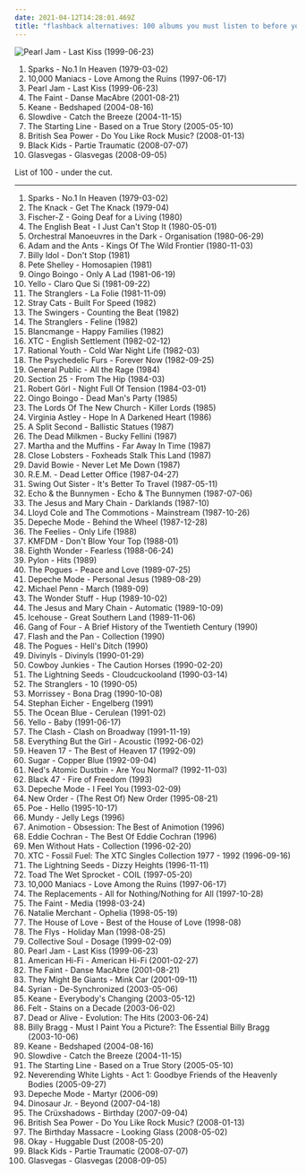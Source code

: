 ```yaml
---
date: 2021-04-12T14:28:01.469Z
title: "flashback alternatives: 100 albums you must listen to before you die"
---
```

![Pearl Jam - Last Kiss (1999-06-23)](https://img.discogs.com/n8IeQKlL1AkpY4WaZ5akx0X88EA=/fit-in/600x593/filters:strip_icc():format(jpeg):mode_rgb():quality(90)/discogs-images/R-631417-1400879404-2317.jpeg.jpg "Pearl Jam - Last Kiss (1999-06-23)")
<ol class="albums">
<li data-cover="http://coverartarchive.org/release/201fb188-f98c-45c3-9c89-dbc7baaecb9c/25119476484-500.jpg" data-tags="synthpop" role="button">Sparks - No.1 In Heaven (1979-03-02)</li>
<li data-cover="https://img.discogs.com/L30mzK02cO1C4uodCjcdSgr7kB0=/fit-in/300x300/filters:strip_icc():format(jpeg):mode_rgb():quality(90)/discogs-images/R-386830-1106584240.jpg.jpg" data-tags="rock, flashback alternatives, tdhassociation" role="button">10,000 Maniacs - Love Among the Ruins (1997-06-17)</li>
<li data-cover="https://img.discogs.com/n8IeQKlL1AkpY4WaZ5akx0X88EA=/fit-in/600x593/filters:strip_icc():format(jpeg):mode_rgb():quality(90)/discogs-images/R-631417-1400879404-2317.jpeg.jpg" data-tags="rock, grunge, 90s, covers, flashback alternatives" role="button">Pearl Jam - Last Kiss (1999-06-23)</li>
<li data-cover="http://coverartarchive.org/release/2d0b6eb0-8d92-3ec1-a6ae-f939a7980426/7587631086-500.jpg" data-tags="indie, electronic" role="button">The Faint - Danse MacAbre (2001-08-21)</li>
<li data-cover="https://img.discogs.com/PIXQIhTSF3kZuVczEvxCo4pUj6E=/fit-in/600x519/filters:strip_icc():format(jpeg):mode_rgb():quality(90)/discogs-images/R-423520-1179936445.jpeg.jpg" data-tags="indie rock, flashback alternatives, granka, viralbraindeath, coolwench" role="button">Keane - Bedshaped (2004-08-16)</li>
<li data-cover="http://coverartarchive.org/release/a3aa8a48-7b5b-475c-a713-442ea6c76871/10313121703-500.jpg" data-tags="shoegaze, shoegazer" role="button">Slowdive - Catch the Breeze (2004-11-15)</li>
<li data-cover="http://coverartarchive.org/release/c1b2df38-f294-4b48-ae26-9fe5c6fe1639/6819001689-500.jpg" data-tags="pop punk" role="button">The Starting Line - Based on a True Story (2005-05-10)</li>
<li data-cover="http://coverartarchive.org/release/1846244b-2ce1-308c-af3e-c90a7061b91e/26941790097-500.jpg" data-tags="indie rock" role="button">British Sea Power - Do You Like Rock Music? (2008-01-13)</li>
<li data-cover="https://img.discogs.com/fi-H7ZPALPcsWhQEkhhSWu4v05k=/fit-in/600x601/filters:strip_icc():format(jpeg):mode_rgb():quality(90)/discogs-images/R-1404081-1494614671-4937.jpeg.jpg" data-tags="indie pop" role="button">Black Kids - Partie Traumatic (2008-07-07)</li>
<li data-cover="http://coverartarchive.org/release/d12fb85f-fe28-4070-81b2-5a7e16411889/12851739538-500.jpg" data-tags="alternative" role="button">Glasvegas - Glasvegas (2008-09-05)</li>
</ol>
List of 100 - under the cut.
<!-- more -->

_________________

<ol class="albums">
<li data-cover="http://coverartarchive.org/release/201fb188-f98c-45c3-9c89-dbc7baaecb9c/25119476484-500.jpg" data-tags="synthpop" role="button">
Sparks - No.1 In Heaven (1979-03-02)
</li>
<li data-cover="http://coverartarchive.org/release/489e7f56-d73e-3772-9229-c45375da5e5b/7506671171-500.jpg" data-tags="classic rock" role="button">
The Knack - Get The Knack (1979-04)
</li>
<li data-cover="http://coverartarchive.org/release/322483ad-3062-459b-bf46-c0150bb64fac/5593673699-500.jpg" data-tags="fischer-z going deaf for a living" role="button">
Fischer-Z - Going Deaf for a Living (1980)
</li>
<li data-cover="https://img.discogs.com/GZTNxEFdR7Y4ZR0JiuMiR_FvYp0=/fit-in/600x596/filters:strip_icc():format(jpeg):mode_rgb():quality(90)/discogs-images/R-17882959-1615988212-9837.jpeg.jpg" data-tags="ska, two-tone" role="button">
The English Beat - I Just Can't Stop It (1980-05-01)
</li>
<li data-cover="https://via.placeholder.com/450" data-tags="80s, new wave" role="button">
Orchestral Manoeuvres in the Dark - Organisation (1980-06-29)
</li>
<li data-cover="http://coverartarchive.org/release/14e135fe-eb2b-4361-a12e-66b13fe34ee9/9607837582-500.jpg" data-tags="80s, new wave" role="button">
Adam and the Ants - Kings Of The Wild Frontier (1980-11-03)
</li>
<li data-cover="http://coverartarchive.org/release/6671f035-bb7f-48f3-98a3-99ca33202c67/14753977630-500.jpg" data-tags="80s, happy, 1981 albums, flashback alternatives, gespannt" role="button">
Billy Idol - Don't Stop (1981)
</li>
<li data-cover="https://img.discogs.com/yYphOPAhuf3riDINysex8b5FGpA=/fit-in/600x591/filters:strip_icc():format(jpeg):mode_rgb():quality(90)/discogs-images/R-43903-1581648867-6317.jpeg.jpg" data-tags="new wave" role="button">
Pete Shelley - Homosapien (1981)
</li>
<li data-cover="http://coverartarchive.org/release/34f7825d-11cf-49d9-87f4-72b0d51997d0/5547494526-500.jpg" data-tags="new wave" role="button">
Oingo Boingo - Only A Lad (1981-06-19)
</li>
<li data-cover="https://img.discogs.com/jB4Y5bGbhcw8jIkC8jfMWgQbaYo=/fit-in/600x534/filters:strip_icc():format(jpeg):mode_rgb():quality(90)/discogs-images/R-5365624-1391686259-6629.jpeg.jpg" data-tags="electronic, 80s, synth-pop, university, ralph records, 1981 albums, flashback alternatives, electropearls, decade80s" role="button">
Yello - Claro Que Si (1981-09-22)
</li>
<li data-cover="http://coverartarchive.org/release/c6911b3b-135f-4b7b-a2cc-b90ea1e11ac9/3514546977-500.jpg" data-tags="new wave" role="button">
The Stranglers - La Folie (1981-11-09)
</li>
<li data-cover="https://img.discogs.com/7yXrvQIFcxJh5xh9YFHPRQpWT5U=/fit-in/463x480/filters:strip_icc():format(jpeg):mode_rgb():quality(90)/discogs-images/R-2946114-1308559730.jpeg.jpg" data-tags="rockabilly" role="button">
Stray Cats - Built For Speed (1982)
</li>
<li data-cover="http://coverartarchive.org/release/13d7e216-2d0f-4df2-be9a-35d636f69a9b/10874620446-500.jpg" data-tags="flashback alternatives" role="button">
The Swingers - Counting the Beat (1982)
</li>
<li data-cover="https://img.discogs.com/ARYTRwLe2_9GThIPCPvY4UN0N4A=/fit-in/600x593/filters:strip_icc():format(jpeg):mode_rgb():quality(90)/discogs-images/R-11647573-1520002266-9311.jpeg.jpg" data-tags="post-punk" role="button">
The Stranglers - Feline (1982)
</li>
<li data-cover="http://coverartarchive.org/release/f0e670cb-dd52-4d08-b22c-3acf7196db9c/18062360767-500.jpg" data-tags="80s, new wave, synthpop" role="button">
Blancmange - Happy Families (1982)
</li>
<li data-cover="https://img.discogs.com/v6mfNUGyW07eVGDU_twQsDcgWcs=/fit-in/517x517/filters:strip_icc():format(jpeg):mode_rgb():quality(90)/discogs-images/R-8246265-1479563638-5200.jpeg.jpg" data-tags="80s, new wave" role="button">
XTC - English Settlement (1982-02-12)
</li>
<li data-cover="http://coverartarchive.org/release/97a8de99-9e6f-31a9-a2d1-1ee0aa898ae6/3167468055-500.jpg" data-tags="synth-pop, flashback alternatives, electropearls" role="button">
Rational Youth - Cold War Night Life (1982-03)
</li>
<li data-cover="https://img.discogs.com/GBj_nRxrCZwhdJtghzlS34JAfms=/fit-in/600x596/filters:strip_icc():format(jpeg):mode_rgb():quality(90)/discogs-images/R-1015733-1562370755-6922.jpeg.jpg" data-tags="new wave, post-punk" role="button">
The Psychedelic Furs - Forever Now (1982-09-25)
</li>
<li data-cover="http://coverartarchive.org/release/29f7b800-d856-428c-9668-70ae7361c2da/10393081879-500.jpg" data-tags="80s" role="button">
General Public - All the Rage (1984)
</li>
<li data-cover="https://img.discogs.com/QmiO5WxBG1c-16LnG4j9nVCDlWk=/fit-in/596x600/filters:strip_icc():format(jpeg):mode_rgb():quality(90)/discogs-images/R-49119-1348252428-3686.jpeg.jpg" data-tags="alternative, new wave, to explore, flashback alternatives, section25, favorite albums 1984" role="button">
Section 25 - From The Hip (1984-03)
</li>
<li data-cover="https://img.discogs.com/DBw77aKqUPI8uGBNK57fCE0NEn0=/fit-in/300x295/filters:strip_icc():format(jpeg):mode_rgb():quality(90)/discogs-images/R-602919-1369858330-6648.jpeg.jpg" data-tags="electronic, ebm, flashback alternatives, electropearls" role="button">
Robert Görl - Night Full Of Tension (1984-03-01)
</li>
<li data-cover="http://coverartarchive.org/release/320e59a4-d93a-48f6-ae66-3f64eec59a71/11946420305-500.jpg" data-tags="80s" role="button">
Oingo Boingo - Dead Man's Party (1985)
</li>
<li data-cover="http://coverartarchive.org/release/de21ccd0-12d5-479c-8691-6438c797233e/14778981192-500.jpg" data-tags="flashback alternatives" role="button">
The Lords Of The New Church - Killer Lords (1985)
</li>
<li data-cover="https://img.discogs.com/m8orecc8erkk0IZ8cm0s5oCeW-s=/fit-in/300x300/filters:strip_icc():format(jpeg):mode_rgb():quality(90)/discogs-images/R-136523-001.jpg.jpg" data-tags="80s, baroque pop, reflective, dream pop, mellow, hypnotic, pastoral, david sylvian, literary, flashback alternatives" role="button">
Virginia Astley - Hope In A Darkened Heart (1986)
</li>
<li data-cover="http://coverartarchive.org/release/0537a3bb-0351-4c3a-92c0-da653fc8eae4/12916492169-500.jpg" data-tags="flashback alternatives" role="button">
A Split Second - Ballistic Statues (1987)
</li>
<li data-cover="http://coverartarchive.org/release/e04a9817-61e7-39ca-b25b-9c4ab5214850/7803820766-500.jpg" data-tags="punk, flashback alternatives" role="button">
The Dead Milkmen - Bucky Fellini (1987)
</li>
<li data-cover="https://via.placeholder.com/450" data-tags="80s" role="button">
Martha and the Muffins - Far Away In Time (1987)
</li>
<li data-cover="https://img.discogs.com/11WMQ54lcnVEyNKiWc8cJxnyLRQ=/fit-in/543x544/filters:strip_icc():format(jpeg):mode_rgb():quality(90)/discogs-images/R-426527-1299199282.jpeg.jpg" data-tags="title is a full sentence, all-time favourite, flashback alternatives, 80s drum sound, jangly 80s indie" role="button">
Close Lobsters - Foxheads Stalk This Land (1987)
</li>
<li data-cover="https://img.discogs.com/EBAD1VztrgUqzvIUeVSyR9ujs7s=/fit-in/600x600/filters:strip_icc():format(jpeg):mode_rgb():quality(90)/discogs-images/R-3837949-1346378968-3807.jpeg.jpg" data-tags="rock, 80s" role="button">
David Bowie - Never Let Me Down (1987)
</li>
<li data-cover="http://coverartarchive.org/release/6600f795-278c-49e3-883d-547016141503/15810465428-500.jpg" data-tags="alternative rock, rem" role="button">
R.E.M. - Dead Letter Office (1987-04-27)
</li>
<li data-cover="https://img.discogs.com/O9N_duDbOrBmugTmFk9h_d-amUA=/fit-in/600x591/filters:strip_icc():format(jpeg):mode_rgb():quality(90)/discogs-images/R-50328-1256128473.jpeg.jpg" data-tags="80s, pop, sophisti-pop" role="button">
Swing Out Sister - It's Better To Travel (1987-05-11)
</li>
<li data-cover="http://coverartarchive.org/release/42ce2ab6-ee39-38ae-bf01-894a4b856c8d/12274709799-500.jpg" data-tags="new wave, 80s, post-punk" role="button">
Echo & the Bunnymen - Echo & The Bunnymen (1987-07-06)
</li>
<li data-cover="https://via.placeholder.com/450" data-tags="post-punk, 80s" role="button">
The Jesus and Mary Chain - Darklands (1987-10)
</li>
<li data-cover="http://coverartarchive.org/release/ef18f791-2ebf-4cbd-b735-a3c5bdb376e3/12439829343-500.jpg" data-tags="pop, rock, 80s, british, alternative, alternative rock, new wave, oldies, male vocalists, lloyd cole and the commotions, red wedge, loved album, lloyd cole, flashback alternatives, iveldie best of 1987" role="button">
Lloyd Cole and The Commotions - Mainstream (1987-10-26)
</li>
<li data-cover="https://via.placeholder.com/450" data-tags="80s" role="button">
Depeche Mode - Behind the Wheel (1987-12-28)
</li>
<li data-cover="https://via.placeholder.com/450" data-tags="pop, post-punk, jangle pop, apricot, flashback alternatives, iveldie best of 1988, year of 1988, american 1980s, hoeralbum, discos de cabecera, michelle hurd" role="button">
The Feelies - Only Life (1988)
</li>
<li data-cover="https://img.discogs.com/yvW_styeZTTZYaIXwp8vOITabOo=/fit-in/450x450/filters:strip_icc():format(jpeg):mode_rgb():quality(90)/discogs-images/R-194928-1142030625.jpeg.jpg" data-tags="industrial rock, kmfdm" role="button">
KMFDM - Don't Blow Your Top (1988-01)
</li>
<li data-cover="http://coverartarchive.org/release/bad6bb84-dd23-4204-a5f3-d068773e2109/5645146030-500.jpg" data-tags="flashback alternatives" role="button">
Eighth Wonder - Fearless (1988-06-24)
</li>
<li data-cover="https://img.discogs.com/W8fbvp65W-N3E8kLFnS85lPMiss=/fit-in/600x399/filters:strip_icc():format(jpeg):mode_rgb():quality(90)/discogs-images/R-7015981-1431734792-4706.jpeg.jpg" data-tags="post-punk, flashback alternatives, kappe alb, 5-star album" role="button">
Pylon - Hits (1989)
</li>
<li data-cover="https://via.placeholder.com/450" data-tags="folk rock" role="button">
The Pogues - Peace and Love (1989-07-25)
</li>
<li data-cover="https://img.discogs.com/JBUG1xfc809-ZU4bxD4P7GTntmw=/fit-in/559x493/filters:strip_icc():format(jpeg):mode_rgb():quality(90)/discogs-images/R-530734-1303470847.jpeg.jpg" data-tags="80s" role="button">
Depeche Mode - Personal Jesus (1989-08-29)
</li>
<li data-cover="https://img.discogs.com/IKsv2envCl5P3zV5R5538ccvqs4=/fit-in/455x448/filters:strip_icc():format(jpeg):mode_rgb():quality(90)/discogs-images/R-392682-1209291585.jpeg.jpg" data-tags="pop, 80s" role="button">
Michael Penn - March (1989-09)
</li>
<li data-cover="https://via.placeholder.com/450" data-tags="indie, indie rock, guitars, growing up, flashback alternatives, steveadams fm, steveadamsfm, marts tag list" role="button">
The Wonder Stuff - Hup (1989-10-02)
</li>
<li data-cover="http://coverartarchive.org/release/e3cbadb4-f6b2-41f7-a5b2-9928de267a41/7894193488-500.jpg" data-tags="alternative rock, alternative" role="button">
The Jesus and Mary Chain - Automatic (1989-10-09)
</li>
<li data-cover="https://img.discogs.com/NNbz_etOnTxezUQlh22yJ7iCBIg=/fit-in/419x629/filters:strip_icc():format(jpeg):mode_rgb():quality(90)/discogs-images/R-7671797-1446401663-8058.jpeg.jpg" data-tags="rock, australian" role="button">
Icehouse - Great Southern Land (1989-11-06)
</li>
<li data-cover="https://img.discogs.com/FYbntpWx7Kum8VUDhEQ3SblLQBs=/fit-in/350x573/filters:strip_icc():format(jpeg):mode_rgb():quality(90)/discogs-images/R-4453816-1426631153-6153.jpeg.jpg" data-tags="alternative, dark, gang of four, flashback alternatives, wire-y" role="button">
Gang of Four - A Brief History of the Twentieth Century (1990)
</li>
<li data-cover="http://coverartarchive.org/release/8769a9fa-3d99-452d-ba9c-ed80d7ce031d/15229542946-500.jpg" data-tags="classic rock, pop, rock, 80s, new wave, flashback alternatives" role="button">
Flash and the Pan - Collection (1990)
</li>
<li data-cover="http://coverartarchive.org/release/16d76ea5-fcfd-3e36-af70-c6d5cf26a0c7/9806532446-500.jpg" data-tags="flashback alternatives, corrs plus, physical cds i actually own" role="button">
The Pogues - Hell's Ditch (1990)
</li>
<li data-cover="http://coverartarchive.org/release/0f5ed8b5-15c8-3a75-bf0f-0b3160ce505a/13335642293-500.jpg" data-tags="pop, vocals female" role="button">
Divinyls - Divinyls (1990-01-29)
</li>
<li data-cover="https://img.discogs.com/g-q9K7s2sAlOsEm4E0Zg8hH_vdI=/fit-in/600x373/filters:strip_icc():format(jpeg):mode_rgb():quality(90)/discogs-images/R-1795942-1441016210-4066.jpeg.jpg" data-tags="canada, animals" role="button">
Cowboy Junkies - The Caution Horses (1990-02-20)
</li>
<li data-cover="https://via.placeholder.com/450" data-tags="pop" role="button">
The Lightning Seeds - Cloudcuckooland (1990-03-14)
</li>
<li data-cover="https://img.discogs.com/UB1wgGgjqwyIqPxdKqxnuBaLGO4=/fit-in/600x600/filters:strip_icc():format(jpeg):mode_rgb():quality(90)/discogs-images/R-1125791-1194281273.jpeg.jpg" data-tags="flashback alternatives" role="button">
The Stranglers - 10 (1990-05)
</li>
<li data-cover="http://coverartarchive.org/release/74678f8d-80a8-3091-ada8-89d617241547/22697273580-500.jpg" data-tags="morrissey, alternative" role="button">
Morrissey - Bona Drag (1990-10-08)
</li>
<li data-cover="https://img.discogs.com/QT7vciSA9A1IIAB9mZzBKsNMyqA=/fit-in/600x601/filters:strip_icc():format(jpeg):mode_rgb():quality(90)/discogs-images/R-12581834-1538030454-1744.jpeg.jpg" data-tags="singer-songwriter, intelligent, switzerland, swiss, francophone, frenchy, suisse, steve, flashback alternatives, ailenrocsmostlovedalbums, engelberg, montroe, zombig" role="button">
Stephan Eicher - Engelberg (1991)
</li>
<li data-cover="http://coverartarchive.org/release/4955bc87-1cd1-4604-b74a-06147904cde7/19369859361-500.jpg" data-tags="college radio, flashback alternatives" role="button">
The Ocean Blue - Cerulean (1991-02)
</li>
<li data-cover="https://img.discogs.com/u5a2D6ED4Yz2UJV0FMHJML0eeL4=/fit-in/566x600/filters:strip_icc():format(jpeg):mode_rgb():quality(90)/discogs-images/R-985218-1298777347.jpeg.jpg" data-tags="90s" role="button">
Yello - Baby (1991-06-17)
</li>
<li data-cover="http://coverartarchive.org/release/8dc0d4c7-b26c-455e-b7df-2319c0da6b28/7983528242-500.jpg" data-tags="the guardian list of 1000 albums to hear before you die" role="button">
The Clash - Clash on Broadway (1991-11-19)
</li>
<li data-cover="http://coverartarchive.org/release/84cd3aa7-55d8-4114-92be-18800688c0ed/13989672545-500.jpg" data-tags="singer-songwriter, acoustic, 90s" role="button">
Everything But the Girl - Acoustic (1992-06-02)
</li>
<li data-cover="http://coverartarchive.org/release/dd5dbc6c-9592-4147-a868-177983504c78/24173661036-500.jpg" data-tags="pop, synthpop" role="button">
Heaven 17 - The Best of Heaven 17 (1992-09)
</li>
<li data-cover="http://coverartarchive.org/release/b68bd93e-0b34-41b8-8e63-540836e863f0/3020420613-500.jpg" data-tags="90s" role="button">
Sugar - Copper Blue (1992-09-04)
</li>
<li data-cover="http://coverartarchive.org/release/2205df59-0add-37be-b35a-ae7583de6c00/25923901197-500.jpg" data-tags="indie, rock, alternative, alternative rock, indie rock, 90s, revisit, heavy bottom end, fuzzy guitar goodness, robertitus global, flashback alternatives, 1992 - the great year for albums, rocky ram" role="button">
Ned's Atomic Dustbin - Are You Normal? (1992-11-03)
</li>
<li data-cover="http://coverartarchive.org/release/e967538f-7828-4865-b111-544df1ddafb0/7801537338-500.jpg" data-tags="flashback alternatives, b 47" role="button">
Black 47 - Fire of Freedom (1993)
</li>
<li data-cover="https://img.discogs.com/LxhHy03YzbbD6NYefH_EJoG95to=/fit-in/600x600/filters:strip_icc():format(jpeg):mode_rgb():quality(90)/discogs-images/R-10222-1186530937.jpeg.jpg" data-tags="electronic, synthpop, deleted, flashback alternatives, kappe alb" role="button">
Depeche Mode - I Feel You (1993-02-09)
</li>
<li data-cover="https://img.discogs.com/SNuLX_wiv8rm8yV7HA6f3v9IWac=/fit-in/599x610/filters:strip_icc():format(jpeg):mode_rgb():quality(90)/discogs-images/R-632283-1235186700.jpeg.jpg" data-tags="progressive" role="button">
New Order - (The Rest Of) New Order (1995-08-21)
</li>
<li data-cover="https://img.discogs.com/p-8AHiIKqAFENEkTP2rivf6YCSc=/fit-in/600x602/filters:strip_icc():format(jpeg):mode_rgb():quality(90)/discogs-images/R-122615-1348348806-3507.jpeg.jpg" data-tags="alternative, female vocalists" role="button">
Poe - Hello (1995-10-17)
</li>
<li data-cover="http://coverartarchive.org/release/928e2c2d-0b35-474d-9457-993df2f34b9b/21596537006-500.jpg" data-tags="rock, alternative, folk, singer-songwriter, folk rock, flashback alternatives, shannon airport" role="button">
Mundy - Jelly Legs (1996)
</li>
<li data-cover="http://coverartarchive.org/release/b1d574aa-5a5d-4a07-917b-b8577dd839eb/17427177200-500.jpg" data-tags="obsession, calling it love" role="button">
Animotion - Obsession: The Best of Animotion (1996)
</li>
<li data-cover="https://via.placeholder.com/450" data-tags="online record collection" role="button">
Eddie Cochran - The Best Of Eddie Cochran (1996)
</li>
<li data-cover="http://coverartarchive.org/release/f423acab-4307-48aa-89f4-04d3ec1a4d47/2559315737-500.jpg" data-tags="80s, canadian, fuck yes, collection, flashback alternatives" role="button">
Men Without Hats - Collection (1996-02-20)
</li>
<li data-cover="https://img.discogs.com/lQegIlBExZyi6YhDwoUUPhOEKzU=/fit-in/600x602/filters:strip_icc():format(jpeg):mode_rgb():quality(90)/discogs-images/R-950986-1583561708-8949.jpeg.jpg" data-tags="flashback alternatives" role="button">
XTC - Fossil Fuel: The XTC Singles Collection 1977 - 1992 (1996-09-16)
</li>
<li data-cover="https://via.placeholder.com/450" data-tags="britpop" role="button">
The Lightning Seeds - Dizzy Heights (1996-11-11)
</li>
<li data-cover="http://coverartarchive.org/release/c04593ac-6d09-4f68-8e4a-6d33c1173e29/10209056504-500.jpg" data-tags="90s, alternative" role="button">
Toad The Wet Sprocket - COIL (1997-05-20)
</li>
<li data-cover="https://img.discogs.com/L30mzK02cO1C4uodCjcdSgr7kB0=/fit-in/300x300/filters:strip_icc():format(jpeg):mode_rgb():quality(90)/discogs-images/R-386830-1106584240.jpg.jpg" data-tags="rock, flashback alternatives, tdhassociation" role="button">
10,000 Maniacs - Love Among the Ruins (1997-06-17)
</li>
<li data-cover="http://coverartarchive.org/release/e801fdfd-b2db-4d2b-9de9-90eb8da520d3/7133118494-500.jpg" data-tags="rock, punk, alternative, alternative rock, indie rock, post-punk, paisley underground, flashback alternatives, the harrisburg family band" role="button">
The Replacements - All for Nothing/Nothing for All (1997-10-28)
</li>
<li data-cover="http://coverartarchive.org/release/248e2a28-e855-4838-990d-c41eac3d748d/7042118486-500.jpg" data-tags="90s" role="button">
The Faint - Media (1998-03-24)
</li>
<li data-cover="http://coverartarchive.org/release/507eae8c-474f-45d5-b4fc-8723b4a7675b/3263480220-500.jpg" data-tags="female vocalists" role="button">
Natalie Merchant - Ophelia (1998-05-19)
</li>
<li data-cover="http://coverartarchive.org/release/6a28cfe6-7331-441e-93a9-652603e7e791/5002852583-500.jpg" data-tags="indie, british, the house of love" role="button">
The House of Love - Best of the House of Love (1998-08)
</li>
<li data-cover="https://via.placeholder.com/450" data-tags="alternative rock" role="button">
The Flys - Holiday Man (1998-08-25)
</li>
<li data-cover="http://coverartarchive.org/release/3bf8751c-c418-494a-9897-e345415bb1a6/15473876103-500.jpg" data-tags="alternative, alternative rock" role="button">
Collective Soul - Dosage (1999-02-09)
</li>
<li data-cover="https://img.discogs.com/n8IeQKlL1AkpY4WaZ5akx0X88EA=/fit-in/600x593/filters:strip_icc():format(jpeg):mode_rgb():quality(90)/discogs-images/R-631417-1400879404-2317.jpeg.jpg" data-tags="rock, grunge, 90s, covers, flashback alternatives" role="button">
Pearl Jam - Last Kiss (1999-06-23)
</li>
<li data-cover="http://coverartarchive.org/release/ce3418e9-83f9-4ecb-acc5-82c47a67c9b5/6010970718-500.jpg" data-tags="rock" role="button">
American Hi-Fi - American Hi-Fi (2001-02-27)
</li>
<li data-cover="http://coverartarchive.org/release/2d0b6eb0-8d92-3ec1-a6ae-f939a7980426/7587631086-500.jpg" data-tags="indie, electronic" role="button">
The Faint - Danse MacAbre (2001-08-21)
</li>
<li data-cover="https://img.discogs.com/IvudjRdbKp2_bMX2FzuQNVp_pno=/fit-in/600x600/filters:strip_icc():format(jpeg):mode_rgb():quality(90)/discogs-images/R-1588131-1413502184-7420.jpeg.jpg" data-tags="rock, alternative, 00s" role="button">
They Might Be Giants - Mink Car (2001-09-11)
</li>
<li data-cover="http://coverartarchive.org/release/b220ea55-9504-4ca0-a845-afce8a286ea2/15030518622-500.jpg" data-tags="flashback alternatives" role="button">
Syrian - De-Synchronized (2003-05-06)
</li>
<li data-cover="https://via.placeholder.com/450" data-tags="british, keane" role="button">
Keane - Everybody's Changing (2003-05-12)
</li>
<li data-cover="https://img.discogs.com/biF7XkuxTFLuycFpdETmoOIZlHw=/fit-in/600x602/filters:strip_icc():format(jpeg):mode_rgb():quality(90)/discogs-images/R-383253-1423346113-9715.jpeg.jpg" data-tags="indie pop, cherry red, lemon zest, flashback alternatives" role="button">
Felt - Stains on a Decade (2003-06-02)
</li>
<li data-cover="http://coverartarchive.org/release/23c76d92-73f9-48f6-94de-8c13b8d1f467/6183498174-500.jpg" data-tags="80s" role="button">
Dead or Alive - Evolution: The Hits (2003-06-24)
</li>
<li data-cover="http://coverartarchive.org/release/3aa5fe76-e118-43cd-ad2d-278b972470a5/4506189546-500.jpg" data-tags="flashback alternatives, albums i thought i owned" role="button">
Billy Bragg - Must I Paint You a Picture?: The Essential Billy Bragg (2003-10-06)
</li>
<li data-cover="https://img.discogs.com/PIXQIhTSF3kZuVczEvxCo4pUj6E=/fit-in/600x519/filters:strip_icc():format(jpeg):mode_rgb():quality(90)/discogs-images/R-423520-1179936445.jpeg.jpg" data-tags="indie rock, flashback alternatives, granka, viralbraindeath, coolwench" role="button">
Keane - Bedshaped (2004-08-16)
</li>
<li data-cover="http://coverartarchive.org/release/a3aa8a48-7b5b-475c-a713-442ea6c76871/10313121703-500.jpg" data-tags="shoegaze, shoegazer" role="button">
Slowdive - Catch the Breeze (2004-11-15)
</li>
<li data-cover="http://coverartarchive.org/release/c1b2df38-f294-4b48-ae26-9fe5c6fe1639/6819001689-500.jpg" data-tags="pop punk" role="button">
The Starting Line - Based on a True Story (2005-05-10)
</li>
<li data-cover="http://coverartarchive.org/release/e7a455fd-3010-415f-844b-e5cb8d9cfed6/14425074964-500.jpg" data-tags="interesting" role="button">
Neverending White Lights - Act 1: Goodbye Friends of the Heavenly Bodies (2005-09-27)
</li>
<li data-cover="http://coverartarchive.org/release/a3eee593-df3f-46cb-9994-8a3c8917fe6d/1916382012-500.jpg" data-tags="electronic, male vocalists, alternative dance, 2000s, flashback alternatives" role="button">
Depeche Mode - Martyr (2006-09)
</li>
<li data-cover="http://coverartarchive.org/release/67bcfd5d-1fe1-38a4-9804-531be6f800a8/3986174902-500.jpg" data-tags="alternative" role="button">
Dinosaur Jr. - Beyond (2007-04-18)
</li>
<li data-cover="http://coverartarchive.org/release/03b91835-fad8-4c2e-9e45-63f26ce13abc/22212898460-500.jpg" data-tags="flashback alternatives, t cruxshadows, deviliscious" role="button">
The Crüxshadows - Birthday (2007-09-04)
</li>
<li data-cover="http://coverartarchive.org/release/1846244b-2ce1-308c-af3e-c90a7061b91e/26941790097-500.jpg" data-tags="indie rock" role="button">
British Sea Power - Do You Like Rock Music? (2008-01-13)
</li>
<li data-cover="http://coverartarchive.org/release/ccc11250-3f2a-4c76-a71a-022874b95074/5303165909-500.jpg" data-tags="industrial rock" role="button">
The Birthday Massacre - Looking Glass (2008-05-02)
</li>
<li data-cover="https://img.discogs.com/1xR5sEgIPxTJ-FnT0peJQsrJMj4=/fit-in/600x600/filters:strip_icc():format(jpeg):mode_rgb():quality(90)/discogs-images/R-3477998-1331975524.jpeg.jpg" data-tags="flashback alternatives, coisa linda, love will conquer all, about making movies" role="button">
Okay - Huggable Dust (2008-05-20)
</li>
<li data-cover="https://img.discogs.com/fi-H7ZPALPcsWhQEkhhSWu4v05k=/fit-in/600x601/filters:strip_icc():format(jpeg):mode_rgb():quality(90)/discogs-images/R-1404081-1494614671-4937.jpeg.jpg" data-tags="indie pop" role="button">
Black Kids - Partie Traumatic (2008-07-07)
</li>
<li data-cover="http://coverartarchive.org/release/d12fb85f-fe28-4070-81b2-5a7e16411889/12851739538-500.jpg" data-tags="alternative" role="button">
Glasvegas - Glasvegas (2008-09-05)
</li>
</ol>